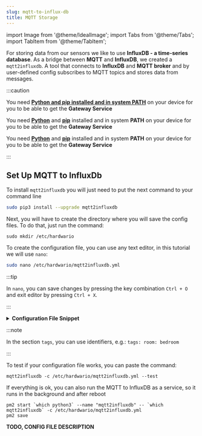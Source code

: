 ```yaml
---
slug: mqtt-to-influx-db
title: MQTT Storage
---
```

import Image from '@theme/IdealImage';
import Tabs from '@theme/Tabs';
import TabItem from '@theme/TabItem';

For storing data from our sensors we like to use **InfluxDB - a time-series database**. As a bridge between **MQTT** and **InfluxDB**, we created a `mqtt2influxdb`. A tool that connects to **InfluxDB** and **MQTT broker** and by user-defined config subscribes to MQTT topics and stores data from messages.

:::caution

<Tabs groupId="operating-system">
<TabItem value="windows" label="Windows" default>

You need [**Python and pip installed and in system PATH**](https://www.tutorialspoint.com/how-to-install-python-in-windows) on your device for you to be able to get the **Gateway Service**

</TabItem>
<TabItem value="linux" label="Linux">

You need [**Python**](https://www.python.org/downloads/) and [**pip**](https://www.geeksforgeeks.org/how-to-install-pip-in-linux/) installed and in system **PATH** on your device for you to be able to get the **Gateway Service**

</TabItem>
<TabItem value="macOS" label="macOS">

You need [**Python**](https://www.python.org/downloads/) and [**pip**](https://www.geeksforgeeks.org/how-to-install-pip-in-macos/) installed and in system **PATH** on your device for you to be able to get the **Gateway Service**

</TabItem>
</Tabs>

:::

## Set Up MQTT to InfluxDb

To install `mqtt2influxdb` you will just need to put the next command to your command line

```bash
sudo pip3 install --upgrade mqtt2influxdb
```

Next, you will have to create the directory where you will save the config files. To do that, just run the command:

```
sudo mkdir /etc/hardwario
```

To create the configuration file, you can use any text editor, in this tutorial we will use `nano`:

```bash
sudo nano /etc/hardwario/mqtt2influxdb.yml
```

:::tip

In `nano`, you can save changes by pressing the key combination `Ctrl + O` and exit editor by pressing `Ctrl + X`.

:::

<details><summary><b>Configuration File Snippet</b></summary>
<p>

```bash
mqtt:
  host: 127.0.0.1
  port: 1883

influxdb:
  host: 127.0.0.1
  port: 8086
  database: node

points:
  - measurement: temperature
    topic: node/+/thermometer/+/temperature
    fields:
      value: $.payload
    tags:
      id: $.topic[1]
      channel: $.topic[3]

  - measurement: relative-humidity
    topic: node/+/hygrometer/+/relative-humidity
    fields:
      value: $.payload
    tags:
      id: $.topic[1]
      channel: $.topic[3]

  - measurement: illuminance
    topic: node/+/lux-meter/0:0/illuminance
    fields:
      value: $.payload
    tags:
      id: $.topic[1]

  - measurement: pressure
    topic: node/+/barometer/0:0/pressure
    fields:
      value: $.payload
    tags:
      id: $.topic[1]

  - measurement: co2
    topic: node/+/co2-meter/-/concentration
    fields:
      value: $.payload
    tags:
      id: $.topic[1]

  - measurement: voltage
    topic: node/+/battery/+/voltage
    fields:
      value: $.payload
    tags:
      id: $.topic[1]

  - measurement: button
    topic: node/+/push-button/+/event-count
    fields:
      value: $.payload
    tags:
      id: $.topic[1]
      channel: $.topic[3]

  - measurement: tvoc
    topic: node/+/voc-lp-sensor/0:0/tvoc
    fields:
      value: $.payload
    tags:
      id: $.topic[1]

  - measurement: tvoc
    topic: node/+/voc-sensor/0:0/tvoc
    fields:
      value: $.payload
    tags:
      id: $.topic[1]
  ```
</p>
</details>

:::note

In the section `tags`, you can use identifiers, e.g.: `tags: room: bedroom`

:::

To test if your configuration file works, you can paste the command:

```
mqtt2influxdb -c /etc/hardwario/mqtt2influxdb.yml --test
```

If everything is ok, you can also run the MQTT to InfluxDB as a service, so it runs in the background and after reboot

```
pm2 start `which python3` --name "mqtt2influxdb" -- `which mqtt2influxdb` -c /etc/hardwario/mqtt2influxdb.yml
pm2 save
```


**TODO, CONFIG FILE DESCRIPTION**
